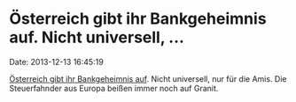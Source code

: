Österreich gibt ihr Bankgeheimnis auf. Nicht universell, \...
=============================================================

Date: 2013-12-13 16:45:19

[Österreich gibt ihr Bankgeheimnis
auf](http://derstandard.at/1385170404779/Oesterreich-lueftet-Bankgeheimnis-fuer-US-Behoerden).
Nicht universell, nur für die Amis. Die Steuerfahnder aus Europa beißen
immer noch auf Granit.
